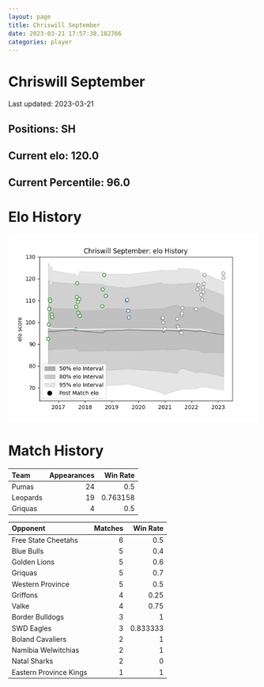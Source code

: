 ```yaml
---  
layout: page  
title: Chriswill September  
date: 2023-03-21 17:57:38.182766  
categories: player  
---
```

# Chriswill September


Last updated: 2023-03-21
## Positions: SH

## Current elo: 120.0

## Current Percentile: 96.0

# Elo History


![elo history](history_ChriswillSeptember.png)
# Match History


| Team     |   Appearances |   Win Rate |
|:---------|--------------:|-----------:|
| Pumas    |            24 |   0.5      |
| Leopards |            19 |   0.763158 |
| Griquas  |             4 |   0.5      |

| Opponent               |   Matches |   Win Rate |
|:-----------------------|----------:|-----------:|
| Free State Cheetahs    |         6 |   0.5      |
| Blue Bulls             |         5 |   0.4      |
| Golden Lions           |         5 |   0.6      |
| Griquas                |         5 |   0.7      |
| Western Province       |         5 |   0.5      |
| Griffons               |         4 |   0.25     |
| Valke                  |         4 |   0.75     |
| Border Bulldogs        |         3 |   1        |
| SWD Eagles             |         3 |   0.833333 |
| Boland Cavaliers       |         2 |   1        |
| Namibia Welwitchias    |         2 |   1        |
| Natal Sharks           |         2 |   0        |
| Eastern Province Kings |         1 |   1        |
